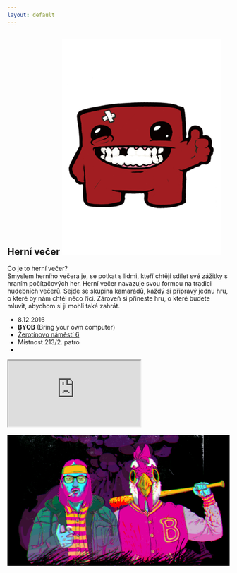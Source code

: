 ```yaml
---
layout: default
---
```



## Herní večer ![](/images/meat.png)

Co je to herní večer?   
Smyslem herního večera je, se potkat s lidmi, kteří chtějí sdílet své zážitky s hraním počítačových her. Herní večer navazuje svou formou na tradici hudebních večerů. Sejde se skupina kamarádů, každý si připravý jednu hru, o které by nám chtěl něco říci. Zároveň si přineste hru, o které budete mluvit, abychom si jí mohli také zahrát. 

- 8.12.2016
- **BYOB** (Bring your own computer)
- [Žerotínovo náměstí 6](https://goo.gl/maps/Kz6AzykpEp32) 
- Místnost 213/2. patro
- 

<iframe src="https://docs.google.com/spreadsheets/d/1ZlemK9c2lMLpIb7sCkj1NG6o9I0htlXZwQWJDTxzkeE/pubhtml?gid=0&amp;single=true&amp;widget=true&amp;headers=false"></iframe>


![](/images/hotline.gif)
